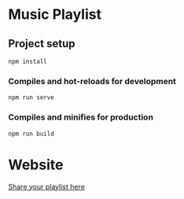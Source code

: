# Music Playlist

## Project setup
```
npm install
```

### Compiles and hot-reloads for development
```
npm run serve
```

### Compiles and minifies for production
```
npm run build
```

# Website
[Share your playlist here](https://music-playlist-ee3a9.web.app/)
